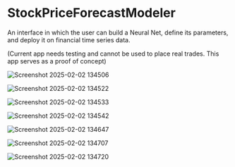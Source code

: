 # StockPriceForecastModeler
An interface in which the user can build a Neural Net, define its parameters, and deploy it on financial time series data.

(Current app needs testing and cannot be used to place real trades. This app serves as a proof of concept)

![Screenshot 2025-02-02 134506](https://github.com/user-attachments/assets/99e80993-ba0a-43fd-b8e2-f73f46b3a014)


![Screenshot 2025-02-02 134522](https://github.com/user-attachments/assets/34ac2f1f-54b6-4420-b4db-b623d595bf45)


![Screenshot 2025-02-02 134533](https://github.com/user-attachments/assets/ccacab01-86d8-4979-8e2e-9ad02f517d39)


![Screenshot 2025-02-02 134542](https://github.com/user-attachments/assets/56c3fc59-83e5-4c9f-910a-77b0105c4d19)


![Screenshot 2025-02-02 134647](https://github.com/user-attachments/assets/6706aa23-91b6-447b-9c37-1a520ba3e3bb)


![Screenshot 2025-02-02 134707](https://github.com/user-attachments/assets/2c50233f-0235-447d-97df-bdb2a3f84bcc)


![Screenshot 2025-02-02 134720](https://github.com/user-attachments/assets/312e12d1-6c14-4117-a5d0-20cfb0e1068a)
